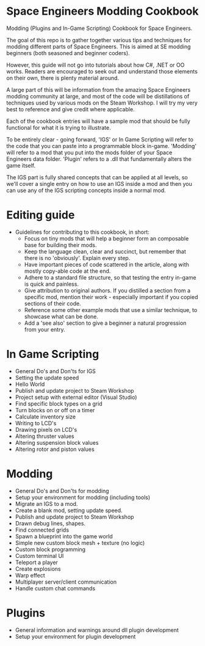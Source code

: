 # Space Engineers Modding Cookbook
Modding (Plugins and In-Game Scripting) Cookbook for Space Engineers.

The goal of this repo is to gather together various tips and techniques for modding different parts of Space Engineers. This is aimed at SE modding beginners (both seasoned and beginner coders).

However, this guide will not go into tutorials about how C#, .NET or OO works. Readers are encouraged to seek out and understand those elements on their own, there is plenty material around.

A large part of this will be information from the amazing Space Engineers modding community at large, and most of the code will be distillations of techniques used by various mods on the Steam Workshop. I will try my very best to reference and give credit where applicable.

Each of the cookbook entries will have a sample mod that should be fully functional for what it is trying to illustrate.

To be entirely clear - going forward, 'IGS' or In Game Scripting will refer to the code that you can paste into a programmable block in-game. 'Modding' will refer to a mod that you put into the mods folder of your Space Engineers data folder. 'Plugin' refers to a .dll that fundamentally alters the game itself.

The IGS part is fully shared concepts that can be applied at all levels, so we'll cover a single entry on how to use an IGS inside a mod and then you can use any of the IGS scripting concepts inside a normal mod.

# Editing guide

- Guidelines for contributing to this cookbook, in short:
  - Focus on tiny mods that will help a beginner form an composable base for building their mods.
  - Keep the language clean, clear and succinct, but remember that there is no 'obviously'. Explain every step.
  - Have important pieces of code scattered in the article, along with mostly copy-able code at the end.
  - Adhere to a standard file structure, so that testing the entry in-game is quick and painless.
  - Give attribution to original authors. If you distilled a section from a specific mod, mention their work - especially important if you copied sections of their code.
  - Reference some other example mods that use a similar technique, to showcase what can be done.
  - Add a 'see also' section to give a beginner a natural progression from your entry.

# In Game Scripting

- General Do's and Don'ts for IGS
- Setting the update speed
- Hello World
- Publish and update project to Steam Workshop
- Project setup with external editor (Visual Studio)
- Find specific block types on a grid
- Turn blocks on or off on a timer
- Calculate inventory size
- Writing to LCD's
- Drawing pixels on LCD's
- Altering thruster values
- Altering suspension block values
- Altering rotor and piston values


# Modding

- General Do's and Don'ts for modding
- Setup your environment for modding (including tools)
- Migrate an IGS to a mod.
- Create a blank mod, setting update speed.
- Publish and update project to Steam Workshop
- Drawn debug lines, shapes.
- Find connected grids
- Spawn a blueprint into the game world
- Simple new custom block mesh + texture (no logic)
- Custom block programming
- Custom terminal UI
- Teleport a player
- Create explosions
- Warp effect
- Multiplayer server/client communication
- Handle custom chat commands

# Plugins

- General information and warnings around dll plugin development
- Setup your environment for plugin development
